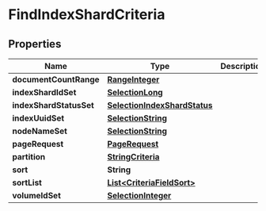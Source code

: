# FindIndexShardCriteria

## Properties
Name | Type | Description | Notes
------------ | ------------- | ------------- | -------------
**documentCountRange** | [**RangeInteger**](RangeInteger.md) |  |  [optional]
**indexShardIdSet** | [**SelectionLong**](SelectionLong.md) |  |  [optional]
**indexShardStatusSet** | [**SelectionIndexShardStatus**](SelectionIndexShardStatus.md) |  |  [optional]
**indexUuidSet** | [**SelectionString**](SelectionString.md) |  |  [optional]
**nodeNameSet** | [**SelectionString**](SelectionString.md) |  |  [optional]
**pageRequest** | [**PageRequest**](PageRequest.md) |  |  [optional]
**partition** | [**StringCriteria**](StringCriteria.md) |  |  [optional]
**sort** | **String** |  |  [optional]
**sortList** | [**List&lt;CriteriaFieldSort&gt;**](CriteriaFieldSort.md) |  |  [optional]
**volumeIdSet** | [**SelectionInteger**](SelectionInteger.md) |  |  [optional]
